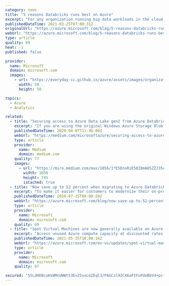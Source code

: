 ```yaml
---
category: news
title: "5 reasons Databricks runs best on Azure"
excerpt: "For any organization running big data workloads in the cloud, exceptional scale, performance, and optimization are essential. Databricks customers have multiple choices for their cloud destination. Azure Databricks is the only first-party service offering for Databricks, which provides customers with"
publishedDateTime: 2021-03-25T07:00:31Z
originalUrl: "https://azure.microsoft.com/blog/5-reasons-databricks-runs-best-on-azure/"
webUrl: "https://azure.microsoft.com/blog/5-reasons-databricks-runs-best-on-azure/"
type: article
quality: 69
heat: -1
published: false

provider:
  name: Microsoft
  domain: microsoft.com
  images:
    - url: "https://everyday-cc.github.io/azure/assets/images/organizations/microsoft.com-50x50.jpg"
      width: 50
      height: 50

topics:
  - Azure
  - Analytics

related:
  - title: "Securing access to Azure Data Lake gen2 from Azure Databricks"
    excerpt: "If you are using the original Windows Azure Storage Blob (WASB) driver it is recommended to use ABFS with ADLS due to greater efficiency with directory level operations. To access data directly ..."
    publishedDateTime: 2020-04-07T11:46:00Z
    webUrl: "https://medium.com/microsoftazure/securing-access-to-azure-data-lake-gen2-from-azure-databricks-8580ddcbdc6"
    type: article
    provider:
      name: Medium
      domain: medium.com
    quality: 77
    images:
      - url: "https://miro.medium.com/max/1056/1*E5EnsRiE5828mAOSZZJ35A.png"
        width: 1056
        height: 745
        isCached: true
  - title: "Now save up to 52 percent when migrating to Azure Databricks"
    excerpt: "To make it easier for customers to modernize their on-premises Spark and big data workloads to the cloud, we’re announcing a new migration offer with Azure Databricks."
    publishedDateTime: 2020-07-15T08:00:28Z
    webUrl: "https://azure.microsoft.com/blog/now-save-up-to-52-percent-when-migrating-to-azure-databricks/"
    type: article
    provider:
      name: Microsoft
      domain: microsoft.com
    quality: 69
  - title: "Spot Virtual Machines are now generally available on Azure Databricks"
    excerpt: "Access unused Azure compute capacity at discounted rates using Spot VMs on Azure Databricks"
    publishedDateTime: 2021-05-25T18:00:16Z
    webUrl: "https://azure.microsoft.com/en-us/updates/spot-virtual-machines-are-now-generally-available-on-azure-databricks/"
    type: article
    provider:
      name: Microsoft
      domain: microsoft.com
    quality: 67

secured: "SSLdHEBcuHsWMnUWWt53EvZ5sxLGZEql3/PAGCzl9ZCX6aPIFvPdeBbV4+pc+uVDouIfirc/cvohWftvxiKPgeTMi4DfjtzN4RHHkq3NRN48ujdyIv1cO7KC4/JpzUeFVEazk9XbcMgBIU587elRf6mbpHBG2IM+UmtEL2PuUxrJ5KJ3VxKl/XG2Nn/njKVf8R3GKybHtIz0tQj+HOn8681VMQf0gChOzZ5ncXv25ltjTxztw18ih8JOdSvAtpD6mbe+w5jb1mOCX/ZcI3mtEUKqYMd4CG6Cx7agl/kltoRUhOftYK3oGYScLOvcpUMC8KVH7/Js5kY2kRnNizrXfKvuImkY/NITFBRh9EeEA30=;IMv+9F+b1Xewe7uU4ooCzw=="
---
```


